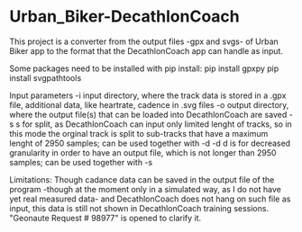 # Urban_Biker-DecathlonCoach

This project is a converter from the output files -gpx and svgs- of Urban Biker app to the format that the DecathlonCoach app can handle as input.

Some packages need to be installed with pip install:
    pip install gpxpy
    pip install svgpathtools

Input parameters
    -i    input directory, where the track data is stored in a .gpx file, additional data, like heartrate, cadence in .svg files
    -o    output directory, where the output file(s) that can be loaded into DecathlonCoach are saved
    -s    s for split, as DecathlonCoach can input only limited lenght of tracks, so in this mode the orginal track is split to sub-tracks that have a maximum lenght of 2950 samples; can be used together with -d
    -d    d is for decreased granularity in order to have an output file, which is not longer than 2950 samples; can be used together with -s

Limitations:
    Though cadance data can be saved in the output file of the program -though at the moment only in a simulated way, as I do not have yet real measured data- and DecathlonCoach does not hang on such file as input, this data is still not shown in DecathlonCoach training sessions. "Geonaute Request # 98977" is opened to clarify it.
